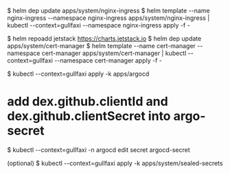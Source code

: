 

$ helm dep update apps/system/nginx-ingress
$ helm template --name nginx-ingress --namespace nginx-ingress apps/system/nginx-ingress | kubectl --context=gullfaxi --namespace nginx-ingress apply -f -

$ helm repoadd jetstack https://charts.jetstack.io
$ helm dep update apps/system/cert-manager
$ helm template --name cert-manager --namespace cert-manager apps/system/cert-manager | kubectl --context=gullfaxi --namespace cert-manager apply -f -

$ kubectl --context=gullfaxi apply -k apps/argocd
# add dex.github.clientId and dex.github.clientSecret into argo-secret
$ kubectl --context=gullfaxi -n argocd edit secret argocd-secret

(optional)
$ kubectl --context=gullfaxi apply -k apps/system/sealed-secrets

